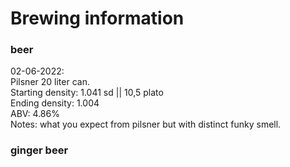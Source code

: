 # Brewing information

### beer

02-06-2022: \
Pilsner 20 liter can. \
Starting density: 1.041 sd || 10,5 plato \
Ending density: 1.004 \
ABV: 4.86% \
Notes: what you expect from pilsner but with distinct funky smell.

### ginger beer
